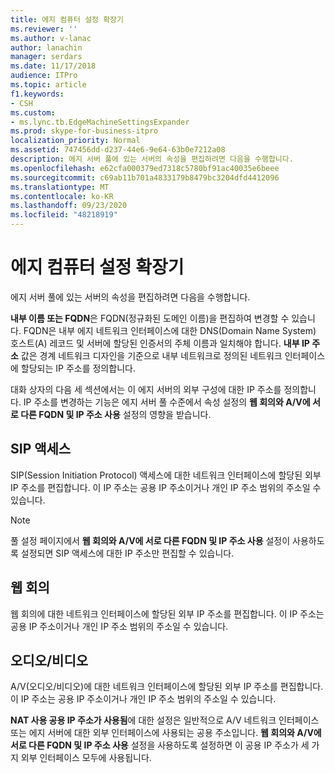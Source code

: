```yaml
---
title: 에지 컴퓨터 설정 확장기
ms.reviewer: ''
ms.author: v-lanac
author: lanachin
manager: serdars
ms.date: 11/17/2018
audience: ITPro
ms.topic: article
f1.keywords:
- CSH
ms.custom:
- ms.lync.tb.EdgeMachineSettingsExpander
ms.prod: skype-for-business-itpro
localization_priority: Normal
ms.assetid: 747456dd-d237-44e6-9e64-63b0e7212a08
description: 에지 서버 풀에 있는 서버의 속성을 편집하려면 다음을 수행합니다.
ms.openlocfilehash: e62cfa000379ed7318c5780bf91ac40035e6beee
ms.sourcegitcommit: c69ab11b701a4833179b8479bc3204dfd4412096
ms.translationtype: MT
ms.contentlocale: ko-KR
ms.lasthandoff: 09/23/2020
ms.locfileid: "48218919"
---
```

# <a name="edge-machine-settings-expander"></a>에지 컴퓨터 설정 확장기
 
에지 서버 풀에 있는 서버의 속성을 편집하려면 다음을 수행합니다.
  
**내부 이름 또는 FQDN**은 FQDN(정규화된 도메인 이름)을 편집하여 변경할 수 있습니다. FQDN은 내부 에지 네트워크 인터페이스에 대한 DNS(Domain Name System) 호스트(A) 레코드 및 서버에 할당된 인증서의 주체 이름과 일치해야 합니다. **내부 IP 주소** 값은 경계 네트워크 디자인을 기준으로 내부 네트워크로 정의된 네트워크 인터페이스에 할당되는 IP 주소를 정의합니다.
  
대화 상자의 다음 세 섹션에서는 이 에지 서버의 외부 구성에 대한 IP 주소를 정의합니다. IP 주소를 변경하는 기능은 에지 서버 풀 수준에서 속성 설정의 **웹 회의와 A/V에 서로 다른 FQDN 및 IP 주소 사용** 설정의 영향을 받습니다.
  
## <a name="sip-access"></a>SIP 액세스

SIP(Session Initiation Protocol) 액세스에 대한 네트워크 인터페이스에 할당된 외부 IP 주소를 편집합니다. 이 IP 주소는 공용 IP 주소이거나 개인 IP 주소 범위의 주소일 수 있습니다.
  
> [!NOTE]
> 풀 설정 페이지에서 **웹 회의와 A/V에 서로 다른 FQDN 및 IP 주소 사용** 설정이 사용하도록 설정되면 SIP 액세스에 대한 IP 주소만 편집할 수 있습니다.
  
## <a name="web-conferencing"></a>웹 회의

웹 회의에 대한 네트워크 인터페이스에 할당된 외부 IP 주소를 편집합니다. 이 IP 주소는 공용 IP 주소이거나 개인 IP 주소 범위의 주소일 수 있습니다.
  
## <a name="audiovideo"></a>오디오/비디오

A/V(오디오/비디오)에 대한 네트워크 인터페이스에 할당된 외부 IP 주소를 편집합니다. 이 IP 주소는 공용 IP 주소이거나 개인 IP 주소 범위의 주소일 수 있습니다.
  
**NAT 사용 공용 IP 주소가 사용됨**에 대한 설정은 일반적으로 A/V 네트워크 인터페이스 또는 에지 서버에 대한 외부 인터페이스에 사용되는 공용 주소입니다. **웹 회의와 A/V에 서로 다른 FQDN 및 IP 주소 사용** 설정을 사용하도록 설정하면 이 공용 IP 주소가 세 가지 외부 인터페이스 모두에 사용됩니다.
  

